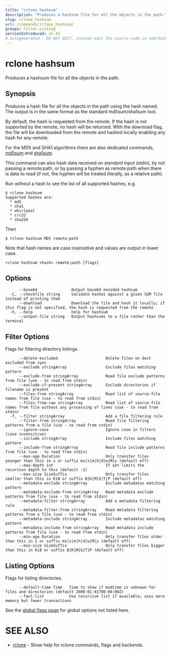 ```yaml
---
title: "rclone hashsum"
description: "Produces a hashsum file for all the objects in the path."
slug: rclone_hashsum
url: /commands/rclone_hashsum/
groups: Filter,Listing
versionIntroduced: v1.41
# autogenerated - DO NOT EDIT, instead edit the source code in cmd/hashsum/ and as part of making a release run "make commanddocs"
---
```

# rclone hashsum

Produces a hashsum file for all the objects in the path.

## Synopsis


Produces a hash file for all the objects in the path using the hash
named.  The output is in the same format as the standard
md5sum/sha1sum tool.

By default, the hash is requested from the remote.  If the hash is
not supported by the remote, no hash will be returned.  With the
download flag, the file will be downloaded from the remote and
hashed locally enabling any hash for any remote.

For the MD5 and SHA1 algorithms there are also dedicated commands,
[md5sum](/commands/rclone_md5sum/) and [sha1sum](/commands/rclone_sha1sum/).

This command can also hash data received on standard input (stdin),
by not passing a remote:path, or by passing a hyphen as remote:path
when there is data to read (if not, the hyphen will be treated literally,
as a relative path).

Run without a hash to see the list of all supported hashes, e.g.

    $ rclone hashsum
    Supported hashes are:
      * md5
      * sha1
      * whirlpool
      * crc32
      * sha256

Then

    $ rclone hashsum MD5 remote:path

Note that hash names are case insensitive and values are output in lower case.


```
rclone hashsum <hash> remote:path [flags]
```

## Options

```
      --base64               Output base64 encoded hashsum
  -C, --checkfile string     Validate hashes against a given SUM file instead of printing them
      --download             Download the file and hash it locally; if this flag is not specified, the hash is requested from the remote
  -h, --help                 help for hashsum
      --output-file string   Output hashsums to a file rather than the terminal
```


## Filter Options

Flags for filtering directory listings.

```
      --delete-excluded                     Delete files on dest excluded from sync
      --exclude stringArray                 Exclude files matching pattern
      --exclude-from stringArray            Read file exclude patterns from file (use - to read from stdin)
      --exclude-if-present stringArray      Exclude directories if filename is present
      --files-from stringArray              Read list of source-file names from file (use - to read from stdin)
      --files-from-raw stringArray          Read list of source-file names from file without any processing of lines (use - to read from stdin)
  -f, --filter stringArray                  Add a file filtering rule
      --filter-from stringArray             Read file filtering patterns from a file (use - to read from stdin)
      --ignore-case                         Ignore case in filters (case insensitive)
      --include stringArray                 Include files matching pattern
      --include-from stringArray            Read file include patterns from file (use - to read from stdin)
      --max-age Duration                    Only transfer files younger than this in s or suffix ms|s|m|h|d|w|M|y (default off)
      --max-depth int                       If set limits the recursion depth to this (default -1)
      --max-size SizeSuffix                 Only transfer files smaller than this in KiB or suffix B|K|M|G|T|P (default off)
      --metadata-exclude stringArray        Exclude metadatas matching pattern
      --metadata-exclude-from stringArray   Read metadata exclude patterns from file (use - to read from stdin)
      --metadata-filter stringArray         Add a metadata filtering rule
      --metadata-filter-from stringArray    Read metadata filtering patterns from a file (use - to read from stdin)
      --metadata-include stringArray        Include metadatas matching pattern
      --metadata-include-from stringArray   Read metadata include patterns from file (use - to read from stdin)
      --min-age Duration                    Only transfer files older than this in s or suffix ms|s|m|h|d|w|M|y (default off)
      --min-size SizeSuffix                 Only transfer files bigger than this in KiB or suffix B|K|M|G|T|P (default off)
```

## Listing Options

Flags for listing directories.

```
      --default-time Time   Time to show if modtime is unknown for files and directories (default 2000-01-01T00:00:00Z)
      --fast-list           Use recursive list if available; uses more memory but fewer transactions
```

See the [global flags page](/flags/) for global options not listed here.

# SEE ALSO

* [rclone](/commands/rclone/)	 - Show help for rclone commands, flags and backends.

